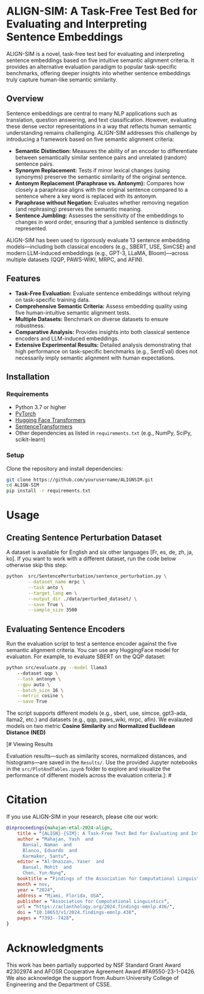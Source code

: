 # ALIGN-SIM: A Task-Free Test Bed for Evaluating and Interpreting Sentence Embeddings

ALIGN-SIM is a novel, task-free test bed for evaluating and interpreting sentence embeddings based on five intuitive semantic alignment criteria. It provides an alternative evaluation paradigm to popular task-specific benchmarks, offering deeper insights into whether sentence embeddings truly capture human-like semantic similarity.

## Overview

Sentence embeddings are central to many NLP applications such as translation, question answering, and text classification. However, evaluating these dense vector representations in a way that reflects human semantic understanding remains challenging. ALIGN-SIM addresses this challenge by introducing a framework based on five semantic alignment criteria:

- **Semantic Distinction:** Measures the ability of an encoder to differentiate between semantically similar sentence pairs and unrelated (random) sentence pairs.
- **Synonym Replacement:** Tests if minor lexical changes (using synonyms) preserve the semantic similarity of the original sentence.
- **Antonym Replacement (Paraphrase vs. Antonym):** Compares how closely a paraphrase aligns with the original sentence compared to a sentence where a key word is replaced with its antonym.
- **Paraphrase without Negation:** Evaluates whether removing negation (and rephrasing) preserves the semantic meaning.
- **Sentence Jumbling:** Assesses the sensitivity of the embeddings to changes in word order, ensuring that a jumbled sentence is distinctly represented.

ALIGN-SIM has been used to rigorously evaluate 13 sentence embedding models—including both classical encoders (e.g., SBERT, USE, SimCSE) and modern LLM-induced embeddings (e.g., GPT-3, LLaMA, Bloom)—across multiple datasets (QQP, PAWS-WIKI, MRPC, and AFIN).


## Features

- **Task-Free Evaluation:** Evaluate sentence embeddings without relying on task-specific training data.
- **Comprehensive Semantic Criteria:** Assess embedding quality using five human-intuitive semantic alignment tests.
- **Multiple Datasets:** Benchmark on diverse datasets to ensure robustness.
- **Comparative Analysis:** Provides insights into both classical sentence encoders and LLM-induced embeddings.
- **Extensive Experimental Results:** Detailed analysis demonstrating that high performance on task-specific benchmarks (e.g., SentEval) does not necessarily imply semantic alignment with human expectations.

## Installation

### Requirements

- Python 3.7 or higher
- [PyTorch](https://pytorch.org/)
- [Hugging Face Transformers](https://huggingface.co/transformers/)
- [SentenceTransformers](https://www.sbert.net/)
- Other dependencies as listed in `requirements.txt` (e.g., NumPy, SciPy, scikit-learn)

### Setup

Clone the repository and install dependencies:

```bash
git clone https://github.com/yourusername/ALIGNSIM.git
cd ALIGN-SIM
pip install -r requirements.txt
```

# Usage

## Creating Sentence Perturbation Dataset
A dataset is available for English and six other languages [Fr, es, de, zh, ja, ko]. If you want to work with a different dataset, run the code below otherwise skip this step:


``` bash
python  src/SentencePerturbation/sentence_perturbation.py \
        --dataset_name mrpc \
        --task anto \
        --target_lang en \
        --output_dir ./data/perturbed_dataset/ \
        --save True \
        --sample_size 3500
```

## Evaluating Sentence Encoders

Run the evaluation script to test a sentence encoder against the five semantic alignment criteria. You can use any HuggingFace model for evaluaton. For example, to evaluate SBERT on the QQP dataset:

```bash
python src/evaluate.py --model llama3 
    --dataset qqp \
    --task antonym \
    --gpu auto \
    --batch_size 16 \
    --metric cosine \
    --save True
```
The script supports different models (e.g., sbert, use, simcse, gpt3-ada, llama2, etc.) and datasets (e.g., qqp, paws_wiki, mrpc, afin). We evalauted models on two metric **Cosine Similarity** and **Normalized Euclidean Distance (NED)**


[# Viewing Results

Evaluation results—such as similarity scores, normalized distances, and histograms—are saved in the `Results/`. Use the provided Jupyter notebooks in the `src/PlotAndTables.ipynb` folder to explore and visualize the performance of different models across the evaluation criteria.]: #


# Citation

If you use ALIGN-SIM in your research, please cite our work:

```bibtex
@inproceedings{mahajan-etal-2024-align,
    title = "{ALIGN}-{SIM}: A Task-Free Test Bed for Evaluating and Interpreting Sentence Embeddings through Semantic Similarity Alignment",
    author = "Mahajan, Yash  and
      Bansal, Naman  and
      Blanco, Eduardo  and
      Karmaker, Santu",
    editor = "Al-Onaizan, Yaser  and
      Bansal, Mohit  and
      Chen, Yun-Nung",
    booktitle = "Findings of the Association for Computational Linguistics: EMNLP 2024",
    month = nov,
    year = "2024",
    address = "Miami, Florida, USA",
    publisher = "Association for Computational Linguistics",
    url = "https://aclanthology.org/2024.findings-emnlp.436/",
    doi = "10.18653/v1/2024.findings-emnlp.436",
    pages = "7393--7428",
}
```

# Acknowledgments

This work has been partially supported by NSF Standard Grant Award #2302974 and AFOSR Cooperative Agreement Award #FA9550-23-1-0426. We also acknowledge the support from Auburn University College of Engineering and the Department of CSSE.

